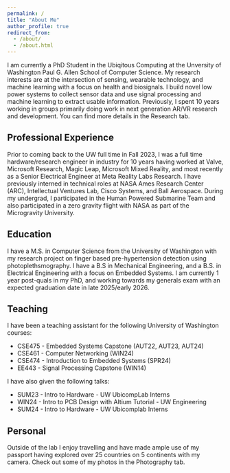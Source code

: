 ```yaml
---
permalink: /
title: "About Me"
author_profile: true
redirect_from: 
  - /about/
  - /about.html
---
```

I am currently a PhD Student in the Ubiqitous Computing at the Unversity of Washington Paul G. Allen School of Computer Science. My research interests are at the intersection of sensing, wearable technology, and machine learning with a focus on health and biosignals. I build novel low power systems to collect sensor data and use signal processing and machine learning to extract usable information. Previously, I spent 10 years working in groups primarily doing work in next generation AR/VR research and development. You can find more details in the Research tab.

Professional Experience
------
Prior to coming back to the UW full time in Fall 2023, I was a full time hardware/research engineer in industry for 10 years having worked at Valve, Microsoft Research, Magic Leap, Microsoft Mixed Reality, and most recently as a Senior Electrical Engineer at Meta Reality Labs Research. I have previously interned in technical roles at NASA Ames Research Center (ARC), Intellectual Ventures Lab, Cisco Systems, and Ball Aerospace. During my undergrad, I participated in the Human Powered Submarine Team and also participated in a zero gravity flight with NASA as part of the Microgravity University.

Education
------
I have a M.S. in Computer Science from the University of Washington with my research project on finger based pre-hypertension detection using photoplethsmography. I have a B.S in Mechanical Engineering, and a B.S. in Electrical Engineering with a focus on Embedded Systems. I am currently 1 year post-quals in my PhD, and working towards my generals exam with an expected graduation date in late 2025/early 2026.

Teaching
------
I have been a teaching assistant for the following University of Washington courses:
* CSE475 - Embedded Systems Capstone (AUT22, AUT23, AUT24)
* CSE461 - Computer Networking (WIN24)
* CSE474 - Introduction to Embedded Systems (SPR24)
* EE443  - Signal Processing Capstone (WIN14)

I have also given the following talks:
* SUM23 - Intro to Hardware - UW UbicompLab Interns
* WIN24 - Intro to PCB Design with Altium Tutorial - UW Engineering
* SUM24 - Intro to Hardware - UW Ubicomplab Interns

Personal
------
Outside of the lab I enjoy travelling and have made ample use of my passport having explored over 25 countries on 5 continents with my camera. Check out some of my photos in the Photography tab.